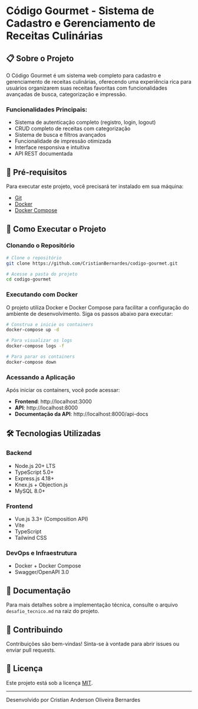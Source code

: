 # Código Gourmet - Sistema de Cadastro e Gerenciamento de Receitas Culinárias

## 📋 Sobre o Projeto

O Código Gourmet é um sistema web completo para cadastro e gerenciamento de receitas culinárias, oferecendo uma experiência rica para usuários organizarem suas receitas favoritas com funcionalidades avançadas de busca, categorização e impressão.

### Funcionalidades Principais:
- Sistema de autenticação completo (registro, login, logout)
- CRUD completo de receitas com categorização
- Sistema de busca e filtros avançados
- Funcionalidade de impressão otimizada
- Interface responsiva e intuitiva
- API REST documentada

## 🔧 Pré-requisitos

Para executar este projeto, você precisará ter instalado em sua máquina:

- [Git](https://git-scm.com/)
- [Docker](https://www.docker.com/get-started)
- [Docker Compose](https://docs.docker.com/compose/install/)

## 🚀 Como Executar o Projeto

### Clonando o Repositório

```bash
# Clone o repositório
git clone https://github.com/CristianBernardes/codigo-gourmet.git

# Acesse a pasta do projeto
cd codigo-gourmet
```

### Executando com Docker

O projeto utiliza Docker e Docker Compose para facilitar a configuração do ambiente de desenvolvimento. Siga os passos abaixo para executar:

```bash
# Construa e inicie os containers
docker-compose up -d

# Para visualizar os logs
docker-compose logs -f

# Para parar os containers
docker-compose down
```

### Acessando a Aplicação

Após iniciar os containers, você pode acessar:

- **Frontend**: http://localhost:3000
- **API**: http://localhost:8000
- **Documentação da API**: http://localhost:8000/api-docs

## 🛠️ Tecnologias Utilizadas

### Backend
- Node.js 20+ LTS
- TypeScript 5.0+
- Express.js 4.18+
- Knex.js + Objection.js
- MySQL 8.0+

### Frontend
- Vue.js 3.3+ (Composition API)
- Vite
- TypeScript
- Tailwind CSS

### DevOps e Infraestrutura
- Docker + Docker Compose
- Swagger/OpenAPI 3.0

## 📝 Documentação

Para mais detalhes sobre a implementação técnica, consulte o arquivo `desafio_tecnico.md` na raiz do projeto.

## 🤝 Contribuindo

Contribuições são bem-vindas! Sinta-se à vontade para abrir issues ou enviar pull requests.

## 📄 Licença

Este projeto está sob a licença [MIT](LICENSE).

---

Desenvolvido por Cristian Anderson Oliveira Bernardes